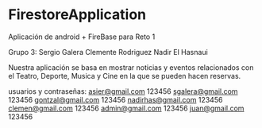 # FirestoreApplication
Aplicación de android + FireBase para Reto 1

Grupo 3:
Sergio Galera
Clemente Rodriguez
Nadir El Hasnaui

Nuestra aplicación se basa en mostrar noticias y eventos relacionados con el Teatro, Deporte, Musica y Cine en la que se pueden hacen reservas.

usuarios y contraseñas:
asier@gmail.com      123456
sgalera@gmail.com    123456
gontzal@gmail.com    123456
nadirhas@gmail.com   123456
clemen@gmail.com     123456
admin@gmail.com      123456
juan@gmail.com       123456

